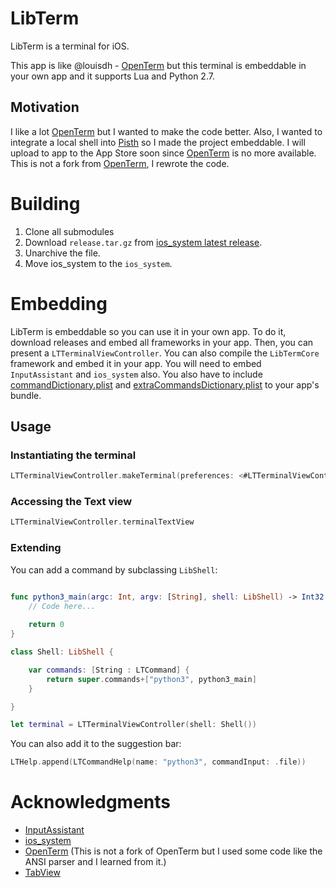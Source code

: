 # LibTerm

LibTerm is a terminal for iOS.

This app is like @louisdh - [OpenTerm](https://github.com/louisdh/openterm) but this terminal is embeddable in your own app and it supports Lua and Python 2.7.

## Motivation

I like a lot [OpenTerm](https://github.com/louisdh/openterm) but I wanted to make the code better. Also, I wanted to integrate a local shell into [Pisth](https://github.com/ColdGrub1384/Pisth) so I made the project embeddable. I will upload to app to the App Store soon since [OpenTerm](https://github.com/louisdh/openterm) is no more available. This is not a fork from  [OpenTerm](https://github.com/louisdh/openterm), I rewrote the code.

# Building

1. Clone all submodules
2. Download `release.tar.gz` from [ios_system latest release](https://github.com/holzschu/ios_system/releases/latest).
3. Unarchive the file.
4. Move ios_system to the `ios_system`.

# Embedding

LibTerm is embeddable so you can use it in your own  app. To do it, download releases and embed all frameworks in your app. Then, you can present a `LTTerminalViewController`. You can also compile the `LibTermCore` framework and embed it in your app. You will need to embed `InputAssistant` and `ios_system` also. You also have to include [commandDictionary.plist](https://github.com/ColdGrub1384/LibTerm/blob/master/LibTerm/commandDictionary.plist) and [extraCommandsDictionary.plist](https://github.com/ColdGrub1384/LibTerm/blob/master/LibTerm/extraCommandsDictionary.plist) to your app's bundle.

## Usage

### Instantiating the terminal

```swift
LTTerminalViewController.makeTerminal(preferences: <#LTTerminalViewController.Preferences#>, shell: <#LibShell#>)
```

### Accessing the Text view

```swift
LTTerminalViewController.terminalTextView
```

### Extending

You can add a command by subclassing `LibShell`:

```swift

func python3_main(argc: Int, argv: [String], shell: LibShell) -> Int32 {
    // Code here...
    
    return 0
}

class Shell: LibShell {

    var commands: [String : LTCommand] {
        return super.commands+["python3", python3_main]
    }

}

let terminal = LTTerminalViewController(shell: Shell())
```

You can also add it to the suggestion bar:

```swift
LTHelp.append(LTCommandHelp(name: "python3", commandInput: .file))
```

# Acknowledgments

- [InputAssistant](https://github.com/IMcD23/InputAssistant)
- [ios_system](https://github.com/holzschu/ios_system)
- [OpenTerm](https://github.com/louisdh/openterm) (This is not a fork of OpenTerm but I used some code like the ANSI parser and I learned from it.)
- [TabView](https://github.com/IMcD23/TabView)

